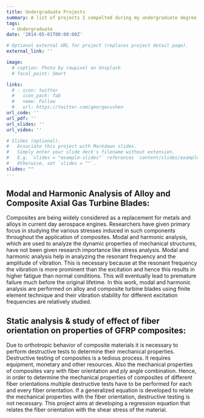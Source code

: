 ```yaml
---
title: Undergraduate Projects
summary: A list of projects I compelted during my undergraduate degree.
tags:
  - Undergraduate
date: '2014-05-01T00:00:00Z'

# Optional external URL for project (replaces project detail page).
external_link: ''

image:
  # caption: Photo by rawpixel on Unsplash
  # focal_point: Smart

links:
  # - icon: twitter
  #   icon_pack: fab
  #   name: Follow
  #   url: https://twitter.com/georgecushen
url_code: ''
url_pdf: ''
url_slides: ''
url_video: ''

# Slides (optional).
#   Associate this project with Markdown slides.
#   Simply enter your slide deck's filename without extension.
#   E.g. `slides = "example-slides"` references `content/slides/example-slides.md`.
#   Otherwise, set `slides = ""`.
slides: ""
---
```

## Modal and Harmonic Analysis of Alloy and Composite Axial Gas Turbine Blades:
Composites are being widely considered as a replacement for metals and alloys in current day aerospace engines. Researchers have given primary focus in studying the various stresses induced in such components throughout the application of composites. Modal and harmonic analysis, which are used to analyze the dynamic properties of mechanical structures, have not been given research importance like stress analysis. Modal and harmonic analysis help in analyzing the resonant frequency and the amplitude of vibration. This is necessary because at the resonant frequency the vibration is more prominent than the excitation and hence this results in higher fatigue than normal conditions. This will eventually lead to premature failure much before the original lifetime. In this work, modal and harmonic analysis are performed on alloy and composite turbine blades using finite element technique and their vibration stability for different excitation frequencies are relatively studied.

## Static analysis & study of effect of fiber orientation on properties of GFRP composites:
Due to orthotropic behavior of composite materials it is necessary to perform destructive tests to determine their mechanical properties. Destructive testing of composites is a tedious process. It requires equipment, monetary and other resources. Also the mechanical properties of composites vary with fiber orientation and ply angle combination. Hence, in order to determine the mechanical properties of composites of different fiber orientations multiple destructive tests have to be performed for each and every fiber orientation. If a generalized equation is developed to relate the mechanical properties with the fiber orientation, destructive testing is not necessary. This project aims at developing a regression equation that relates the fiber orientation with the shear stress of the material.
